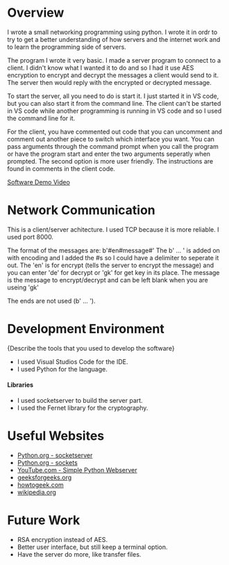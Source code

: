 # Overview

I wrote a small networking programming using python. I wrote it in ordr to try to get a better understanding of how servers and the internet work and to learn the programming side of servers.

The program I wrote it very basic. I made a server program to connect to a client. I didn't know what I wanted it to do and so I had it use AES encryption to encrypt and decrypt the messages a client would send to it. The server then would reply with the encrypted or decrypted message.

To start the server, all you need to do is start it. I just started it in VS code, but you can also start it from the command line. The client can't be started in VS code while another programming is running in VS code and so I used the command line for it.

For the client, you have commented out code that you can uncomment and comment out another piece to switch which interface you want. You can pass arguments through the command prompt when you call the program or have the program start and enter the two arguments seperatly when prompted. The second option is more user friendly. The instructions are found in comments in the client code.

[Software Demo Video](https://youtu.be/4dzZSuxMPF8)

# Network Communication

This is a client/server achitecture. I used TCP because it is more reliable. I used port 8000.

The format of the messages are: b'#en#message#'
The b' ... ' is added on with encoding and I added the #s so I could have a delimiter to seperate it out.
The 'en' is for encrypt (tells the server to encrypt the message) and you can enter 'de' for decrypt or 'gk' for get key in its place.
The message is the message to encrypt/decrypt and can be left blank when you are useing 'gk'

The ends are not used (b' ... ').

# Development Environment

{Describe the tools that you used to develop the software}
* I used Visual Studios Code for the IDE.
* I used Python for the language.

#### Libraries
* I used socketserver to build the server part.
* I used the Fernet library for the cryptography.

# Useful Websites

* [Python.org - socketserver](https://docs.python.org/3.6/library/socketserver.html)
* [Python.org - sockets](https://docs.python.org/3.6/library/socket.html)
* [YouTube.com - Simple Python Webserver](https://www.youtube.com/watch?v=hFNZ6kdBgO0)
* [geeksforgeeks.org](https://www.geeksforgeeks.org/how-to-encrypt-and-decrypt-strings-in-python/)
* [howtogeek.com](https://www.howtogeek.com/190014/htg-explains-what-is-the-difference-between-tcp-and-udp/)
* [wikipedia.org](https://en.wikipedia.org/wiki/Client%E2%80%93server_model)


# Future Work

* RSA encryption instead of AES.
* Better user interface, but still keep a terminal option.
* Have the server do more, like transfer files.